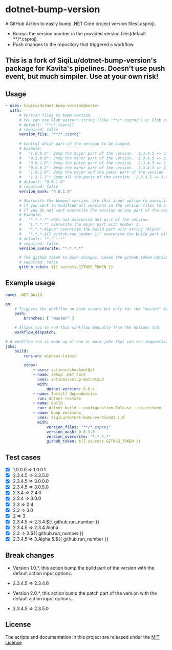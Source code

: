 # dotnet-bump-version

A GitHub Action to easily bump .NET Core project version files(.csproj).

-   Bumps the version number in the provided version files(default **/*.csproj).
-   Push changes to the repository that triggered a workflow.

## This is a fork of SiqiLu/dotnet-bump-version's package for Kavita's pipelines. Doesn't use push event, but much simpiler. Use at your own risk!

## Usage

<!-- start usage -->

```yaml
- uses: SiqiLu/dotnet-bump-version@master
  with:
      # Version files to bump version. 
      # You can use Glob pattern string (like "**/*.csproj") or Glob patterns array json string (like "["**/*.csproj", "v1.version", "**/*.version.json", "!v2.version.json"]"). # # Patterns supported by Globby are supported. Leading ! changes the meaning of an include pattern to exclude.
      # default: "**/*.csproj"
      # required: false
      version_file: "**/*.csproj"
      
      # Control which part of the version to be bumped. 
      # Example:
      #   "1.0.0.0": Bump the major part of the version.  2.3.4.5 => 3.0.0.0
      #   "0.1.0.0": Bump the minor part of the version.  2.3.4.5 => 2.4.0.0
      #   "0.0.1.0": Bump the patch part of the version.  2.3.4.5 => 2.3.5.0
      #   "0.0.0.1": Bump the minor part of the version.  2.3.4.5 => 2.3.4.6
      #   "1.0.1.0": Bump the major and the patch part of the version.  2.3.4.5 => 3.0.5.0
      #   "1.1.1.1": Bump all the parts of the version.  2.3.4.5 => 3.4.5.6 
      # default: "0.0.1.0"
      # required: false
      version_mask: "0.0.1.0"

      # Overwrite the bumped version. Use this input option to overwrite the version or part of the version. 
      # If you want to modified all versions in the version files to a specifed version number, you should use this input option. 
      # If you do not want overwrite the version or any part of the version, you should just ignore this input option. 
      # Example:
      #   "*.*.*.*" does not overwrite ant part of the version.
      #   "1.*.*.*" overwrite the major part with number 1.
      #   "*.*.*.Alpha" overwrite the build part with string "Alpha".
      #   "*.*.*.${{ github.run_number }}" overwrite the build part with ${{ github.run_number }}.'
      # default: "*.*.*.*"
      # required: false
      version_overwrite: "*.*.*.*"

      # The github token to push changes. Leave the github_token option as default or empty string, the action will not push any changes to your repository.
      # required: false
      github_token: ${{ secrets.GITHUB_TOKEN }}
```

<!-- end usage -->

## Example usage

```yaml
name: .NET Build

on: 
    # Triggers the workflow on push events but only for the "master" branch
    push:
        branches: [ "master" ]

    # Allows you to run this workflow manually from the Actions tab
    workflow_dispatch:

# A workflow run is made up of one or more jobs that can run sequentially or in parallel
jobs:
    build:
        runs-on: windows-latest

        steps:
            - uses: actions/checkout@v3
            - name: Setup .NET Core
              uses: actions/setup-dotnet@v2
              with:
                  dotnet-version: 6.0.x
            - name: Install dependencies
              run: dotnet restore
            - name: Build
              run: dotnet build --configuration Release --no-restore
            - name: Bump versions
              uses: SiqiLu/dotnet-bump-version@2.1.0
              with:
                  version_files: "**/*.csproj"
                  version_mask: 0.0.1.0
                  version_overwrite: "*.*.*.*"
                  github_token: ${{ secrets.GITHUB_TOKEN }}
```

## Test cases

- [x]   1.0.0.0 => 1.0.0.1
- [x]   2.3.4.5 => 2.3.5.0
- [x]   2.3.4.5 => 3.0.0.0
- [x]   2.3.4.5 => 3.0.5.0
- [x]   2.3.4 => 2.4.0
- [x]   2.3.4 => 3.0.0
- [x]   2.3 => 2.4
- [x]   2.3 => 3.0
- [x]   2 => 3
- [x]   2.3.4.5 => 2.3.4.${{ github.run_number }}
- [x]   2.3.4.5 => 2.3.4.Alpha
- [x]   2.3 => 2.${{ github.run_number }}
- [x]   2.3.4.5 => 3.Alpha.5.${{ github.run_number }}

## Break changes

-  Version 1.0.*, this action bump the build part of the version with the default action input options.
-  2.3.4.5 => 2.3.4.6

-  Version 2.0.*, this action bump the patch part of the version with the default action input options.
-  2.3.4.5 => 2.3.5.0

## License

The scripts and documentation in this project are released under the [MIT License](LICENSE)
